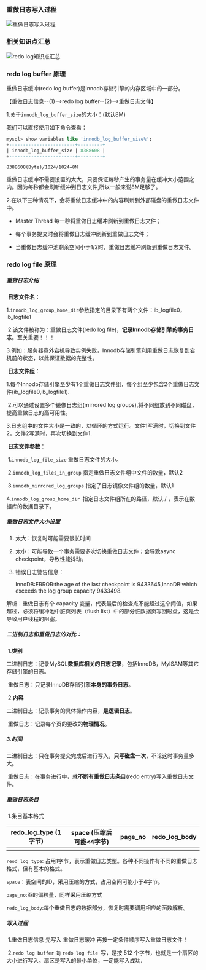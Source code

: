 ### 重做日志写入过程

![重做日志写入过程](http://pkon92vqd.bkt.clouddn.com/%E9%87%8D%E5%81%9A%E6%97%A5%E5%BF%97%E5%86%99%E5%85%A5%E8%BF%87%E7%A8%8B.png)

### 相关知识点汇总

![redo log知识点汇总](http://pkon92vqd.bkt.clouddn.com/Redo.png)



### redo log buffer 原理

 

重做日志缓冲(redo log buffer)是Innodb存储引擎的内存区域中的一部分。

【重做日志信息--(1)-->redo log buffer--(2)-->重做日志文件】

 

1.关于`innodb_log_buffer_size`的大小：(默认8M)

我们可以直接使用如下命令查看：

```sql
mysql> show variables like 'innodb_log_buffer_size%';
+------------------------+---------+
| innodb_log_buffer_size | 8388608 |
+------------------------+---------+

```

`8388608(Byte)/1024/1024=8M`

重做日志缓冲不需要设置的太大，只要保证每秒产生的事务量在缓冲大小范围之内。因为每秒都会刷新缓冲到日志文件,所以一般来说8M足够了。

 

2.在以下三种情况下，会将重做日志缓冲中的内容刷新到外部磁盘的重做日志文件中。

* Master Thread 每一秒将重做日志缓冲刷新到重做日志文件；

* 每个事务提交时会将重做日志缓冲刷新到重做日志文件；

* 当重做日志缓冲池剩余空间小于1/2时，重做日志缓冲刷新到重做日志文件。

### redo log file 原理

##### 重做日志介绍

​     **日志文件名**：

​          1.`innodb_log_group_home_dir`参数指定的目录下有两个文件：ib_logfile0，ib_logfile1

​          2.该文件被称为：重做日志文件(redo log file)，**记录Innodb存储引擎的事务日志**。至关重要！！！

​          3.例如：服务器意外宕机导致实例失败，Innodb存储引擎利用重做日志恢复到宕机前的状态，以此保证数据的完整性。

​     **日志文件组**：

​          1.每个Innodb存储引擎至少有1个重做日志文件组，每个组至少包含2个重做日志文件(ib_logfile0,ib_logfile1).

​          2.可以通过设置多个镜像日志组(mirrored log groups),将不同组放到不同磁盘，提高重做日志的高可用性。

​          3.日志组中的文件大小是一致的，以循环的方式运行。文件1写满时，切换到文件2，文件2写满时，再次切换到文件1.

​     **日志文件参数**：

​          1.`innodb_log_file_size` 重做日志文件的大小。

​          2.`innodb_log_files_in_group` 指定重做日志文件组中文件的数量，默认2

​          3.`innodb_mirrored_log_groups` 指定了日志镜像文件组的数量，默认1

​          4.`innodb_log_group_home_dir `指定日志文件组所在的路径，默认./ ，表示在数据库的数据目录下。

 

##### 重做日志文件大小设置

1. 太大：恢复时可能需要很长时间

2. 太小：可能导致一个事务需要多次切换重做日志文件；会导致async checkpoint，导致性能抖动。

3. 错误日志警告信息：

   InnoDB:ERROR:the age of the last checkpoint is 9433645,InnoDB:which exceeds the log group capacity 9433498.

解析：重做日志有个 capacity 变量，代表最后的检查点不能超过这个阈值，如果超过，必须将缓冲池中脏页列表（flush list）中的部分脏数据页写回磁盘，这是会导致用户线程的阻塞。

 

##### 二进制日志和重做日志的对比：

​     1.**类别**

​     二进制日志：记录MySQL**数据库相关的日志记录**，包括InnoDB，MyISAM等其它存储引擎的日志。

​     重做日志：只记录InnoDB存储引擎**本身的事务日志**。

​     2.**内容**

​     二进制日志：记录事务的具体操作内容，**是逻辑日志**。

​     重做日志：记录每个页的更改的**物理情况**。

#####      3.**时间**

​     二进制日志：只在事务提交完成后进行写入，**只写磁盘一次**，不论这时事务量多大。

​     重做日志：在事务进行中，就**不断有重做日志条**目(redo entry)写入重做日志文件。

##### 重做日志条目

​     1.条目基本格式

| redo_log_type (1字节) | space (压缩后可能<4字节) | page_no | redo_log_body |
| --------------------- | ------------------------ | ------- | ------------- |
|                       |                          |         |               |

`reod_log_type`: 占用1字节，表示重做日志类型。各种不同操作有不同的重做日志格式，但有基本的格式。

`space`：表空间的ID，采用压缩的方式，占用空间可能小于4字节。

`page_no`:页的偏移量，同样采用压缩方式

`redo_log_body`:每个重做日志的数据部分，恢复时需要调用相应的函数解析。

##### 写入过程

​     1.重做日志信息 先写入 重做日志缓冲 再按一定条件顺序写入重做日志文件！

​     2.`redo log buffer` 向 `redo log file `写，是按 512 个字节，也就是一个扇区的大小进行写入。扇区是写入的最小单位，一定能写入成功.
